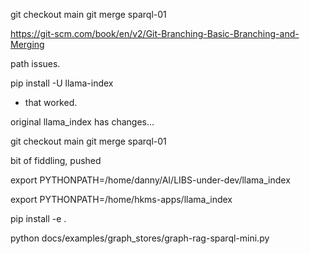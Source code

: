 <!-- title: llama_index SPARQL Notes 19 -->

git checkout main
git merge sparql-01

https://git-scm.com/book/en/v2/Git-Branching-Basic-Branching-and-Merging

path issues.

pip install -U llama-index

- that worked.

original llama_index has changes...

git checkout main
git merge sparql-01

bit of fiddling, pushed

export PYTHONPATH=/home/danny/AI/LIBS-under-dev/llama_index

export PYTHONPATH=/home/hkms-apps/llama_index

pip install -e .

 python docs/examples/graph_stores/graph-rag-sparql-mini.py
